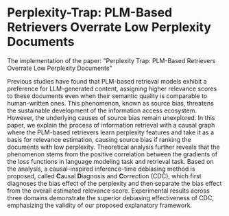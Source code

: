 # Perplexity-Trap: PLM-Based Retrievers Overrate Low Perplexity Documents

The implementation of the paper: "Perplexity Trap: PLM-Based Retrievers Overrate Low Perplexity Documents"

Previous studies have found that PLM-based retrieval models exhibit a preference for LLM-generated content, assigning higher relevance scores to these documents even when their semantic quality is comparable to human-written ones. This phenomenon, known as source bias, threatens the sustainable development of the information access ecosystem. However, the underlying causes of source bias remain unexplored. In this paper, we explain the process of information retrieval with a causal graph where the PLM-based retrievers learn perplexity features and take it as a basis for relevance estimation, causing source bias if ranking the documents with low perplexity. Theoretical analysis further reveals that the phenomenon stems from the positive correlation between the gradients of the loss functions in language modeling task and retrieval task. Based on the analysis, a causal-inspired inference-time debiasing method is proposed, called **C**ausal **D**iagnosis and **C**orrection (CDC), which first diagnoses the bias effect of the perplexity and then separate the bias effect from the overall estimated relevance score. Experimental results across three domains demonstrate the superior debiasing effectiveness of CDC, emphasizing the validity of our proposed explanatory framework.
